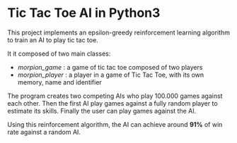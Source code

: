 # Tic Tac Toe AI in Python3

This project implements an epsilon-greedy reinforcement learning algorithm to train an AI to play tic tac toe.

It it composed of two main classes:
* _morpion\_game_ : a game of tic tac toe composed of two players
* _morpion\_player_ : a player in a game of Tic Tac Toe, with its own memory, name and identifier

The program creates two competing AIs who play 100.000 games against each other.
Then the first AI play games against a fully random player to estimate its skills.
Finally the user can play games against the AI.

Using this reinforcement algorithm, the AI can achieve around **91%** of win rate against a random AI.
